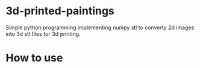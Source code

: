 # 3d-printed-paintings
Simple python programming implementing numpy stl to converty 2d images into 3d stl files for 3d printing.
# How to use

